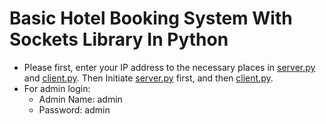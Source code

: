 # Basic Hotel Booking System With Sockets Library In Python
* Please first, enter your IP address to the necessary places in [server.py](server/server.py) and [client.py](client/client.py). Then Initiate [server.py](server/server.py) first, and then [client.py](client/client.py).
* For admin login: 
  *   Admin Name: admin
  *   Password: admin
